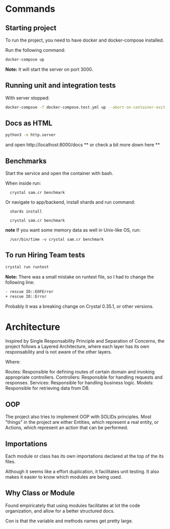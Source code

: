 # Commands

## **Starting project**

To run the project, you need to have docker and docker-compose installed.

Run the following command:

```bash
docker-compose up
``` 

**Note:** It will start the server on port 3000.

## **Running unit and integration tests**
With server stopped:

```bash
docker-compose -f docker-compose.test.yml up --abort-on-container-exit
```

## **Docs as HTML**

```bash
python3 -m http.server
```
and open http://localhost:8000/docs
** or check a bit more down here **

## **Benchmarks**

Start the service and open the container with bash.

When inside run:

```
  crystal sam.cr benchmark
```

Or navigate to app/backend, install shards and run command:

```
  shards install
```

```
  crystal sam.cr benchmark
```

**note** If you want some memory data as well in Unix-like OS, run:

```
  /usr/bin/time -v crystal sam.cr benchmark
```

## **To run Hiring Team tests**

```bash
crystal run runtest
```

**Note:** There was a small mistake on runtest file, so I had to change the following line:

```bash
- rescue IO::EOFError
+ rescue IO::Error
```

Probably it was a breaking change on Crystal 0.35.1, or other versions.

# Architecture

Inspired by Single Responsability Principle and Separation of Concerns,
the project follows a Layered Architecture, where each layer has its own
responsability and is not aware of the other layers.

Where:

Routes: Responsible for defining routes of certain domain and invoking
    appropriate controllers.
Controllers: Responsible for handling requests and responses.
Services: Responsible for handling business logic.
Models: Responsible for retrieving data from DB.

## OOP

The project also tries to implement OOP with SOLIDs principles. Most
"things" in the project are either Entities, which represent a real
entity, or Actions, which represent an action that can be performed.

## Importations

Each module or class has its own importations declared at the top of the its files.

Although it seems like a effort duplication, it facilitates
unit testing. It also makes it easier to know which modules are being used.

## Why Class or Module

Found empiricately that using modules
facilitates at lot the code organization,
and allow for a better structured docs.

Con is that the variable and methods names get pretty large.